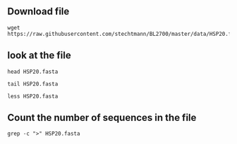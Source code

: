 ## Download file
```{BASH}
wget https://raw.githubusercontent.com/stechtmann/BL2700/master/data/HSP20.fasta
```

## look at the file

```{BASH}
head HSP20.fasta
```

```{BASH}
tail HSP20.fasta
```

```{BASH}
less HSP20.fasta
```
## Count the number of sequences in the file

```{BASH}
grep -c ">" HSP20.fasta
```

